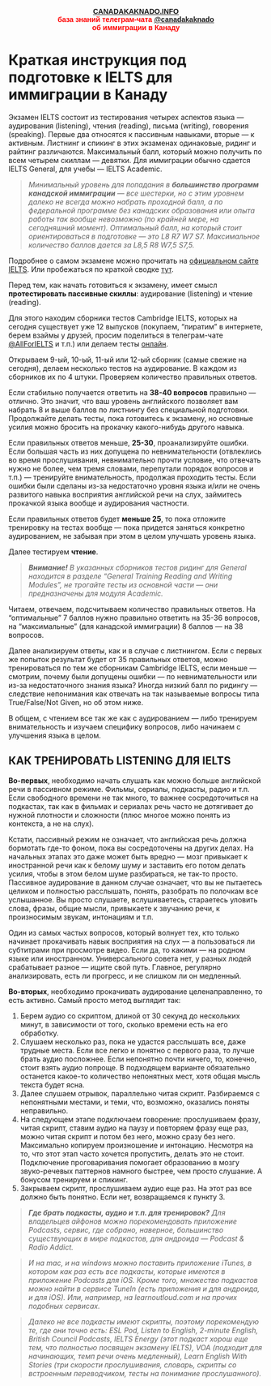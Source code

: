 <p style="color:red; font-family:arial; font-weight:800; text-align:center; font-size:1em; "><a href="http://canadakaknado.info">CANADAKAKNADO.INFO</a><br>база знаний телеграм-чата <a href="https://t.me/canadakaknado">@canadakaknado</a><br>об иммиграции в Канаду</p>

# __Краткая инструкция под подготовке к IELTS для иммиграции в Канаду__

Экзамен IELTS состоит из тестирования четырех аспектов языка — аудирования (listening), чтения (reading), письма (writing), говорения (speaking). Первые два относятся к пассивным навыками, вторые — к активным. Листнинг и спикинг в этих экзаменах одинаковые, ридинг и райтинг различаются. Максимальный балл, который можно получить по всем четырем скиллам — девятки. Для иммиграции обычно сдается IELTS General, для учебы — IELTS Academic.

> *Минимальный уровень для попадания в __большинство программ канадской иммиграции__ — все шестерки, но с этим уровнем далеко не всегда можно набрать проходной балл, а по федеральной программе без канадских образования или опыта работы так вообще невозможно (по крайней мере, на сегодняшний момент). Оптимальный балл, на который стоит ориентироваться в подготовке — это L8 R7 W7 S7. Максимальное количество баллов дается за L8,5 R8 W7,5 S7,5.*

Подробнее о самом экзамене можно прочитать на [официальном сайте IELTS](https://www.ielts.org/about-the-test/test-format-in-detail). Или пробежаться по краткой сводке [тут](http://www.medvedneo.com/archives/2950).

Перед тем, как начать готовиться к экзамену, имеет смысл __протестировать пассивные скиллы__: аудирование (listening) и чтение (reading).

Для этого находим сборники тестов Cambridge IELTS, которых на сегодня существует уже 12 выпусков (покупаем, “пиратим” в интернете, берем взаймы у друзей, просим поделиться в телеграм-чате [@AllForIELTS](https://t.me/@allforielts) и т.п.) или делаем тесты [онлайн](http://ieltsonlinetests.com/catalogue).

Открываем 9-ый, 10-ый, 11-ый или 12-ый сборник (самые свежие на сегодня), делаем несколько тестов на аудирование. В каждом из сборников их по 4 штуки. Проверяем количество правильных ответов.

Если стабильно получается ответить на __38-40 вопросов__ правильно — отлично. Это значит, что ваш уровень английского позволяет вам набрать 8 и выше баллов по листнингу без специальной подготовки. Продолжайте делать тесты, пока готовитесь к экзамену, но основные усилия можно бросить на прокачку какого-нибудь другого навыка.

Если правильных ответов меньше, __25-30__, проанализируйте ошибки. Если большая часть из них допущена по невнимательности (отвлеклись во время прослушивания, невнимательно прочти условие, что отвечать нужно не более, чем тремя словами, перепутали порядок вопросов и т.п.) — тренируйте внимательность, продолжая проходить тесты. Если ошибки были сделаны из-за недостаточно уровня языка и/или не очень развитого навыка восприятия английской речи на слух, займитесь прокачкой языка вообще и аудирования частности.

Если правильных ответов будет __меньше 25__, то пока отложите тренировку на тестах вообще — пока придется заняться конкретно аудированием, не забывая при этом в целом улучшать уровень языка.

Далее тестируем __чтение__. 

> *__Внимание!__ В указанных сборников тестов ридинг для General находится в разделе “General Training Reading and Writing Modules”, не трогайте тесты из основной части — они предназначены для модуля Academic.*

Читаем, отвечаем, подсчитываем количество правильных ответов. На “оптимальные” 7 баллов нужно правильно ответить на 35-36 вопросов, на “максимальные” (для канадской иммиграции) 8 баллов — на 38 вопросов.

Далее анализируем ответы, как и в случае с листнингом. Если с первых же попыток результат будет от 35 правильных ответов, можно тренироваться по тем же сборникам Cambridge IELTS, если меньше — смотрим, почему были допущены ошибки — по невнимательности или из-за недостаточного знания языка? Иногда низкий балл по ридингу — следствие непонимания как отвечать на так называемые вопросы типа True/False/Not Given, но об этом ниже.

В общем, с чтением все так же как с аудированием — либо тренируем внимательность и изучаем специфику вопросов, либо начинаем с улучшения языка в целом.

## __КАК ТРЕНИРОВАТЬ LISTENING ДЛЯ IELTS__

__Во-первых__, необходимо начать слушать как можно больше английской речи в пассивном режиме. Фильмы, сериалы, подкасты, радио и т.п. Если свободного времени не так много, то важнее сосредоточиться на подкастах, так как в фильмах и сериалах речь часто не дотягивает до нужной плотности и сложности (плюс многое можно понять из контекста, а не на слух).

Кстати, пассивный режим не означает, что английская речь должна бормотать где-то фоном, пока вы сосредоточены на других делах. На начальных этапах это даже может быть вредно — мозг привыкает к иностранной речи как к белому шуму и заставить его потом делать усилия, чтобы в этом белом шуме разбираться, не так-то просто. Пассивное аудирование в данном случае означает, что вы не пытаетесь целиком и полностью расслышать, понять, разобрать по полочкам все услышанное. Вы просто слушаете, вслушиваетесь, стараетесь уловить слова, фразы, общие мысли, привыкаете к звучанию речи, к произносимым звукам, интонациям и т.п.

Один из самых частых вопросов, который волнует тех, кто только начинает прокачивать навык восприятия на слух — а пользоваться ли субтитрами при просмотре видео. Если да, то какими — на родном языке или иностранном. Универсального совета нет, у разных людей срабатывает разное — ищите свой путь. Главное, регулярно анализировать, есть ли прогресс, и не слишком ли он медленный.

__Во-вторых__, необходимо прокачивать аудирование целенаправленно, то есть активно. Самый просто метод выглядит так:

1. Берем аудио со скриптом, длиной от 30 секунд до нескольких минут, в зависимости от того, сколько времени есть на его обработку.
2. Слушаем несколько раз, пока не удастся расслышать все, даже трудные места. Если все легко и понятно с первого раза, то лучше брать аудио посложнее. Если непонятно почти ничего, то, конечно, стоит взять аудио попроще. В подходящем варианте обязательно останется какое-то количество непонятных мест, хотя общая мысль текста будет ясна.
3. Далее слушаем отрывок, параллельно читая скрипт. Разбираемся с непонятными местами, и теми, что, возможно, оказались поняты неправильно.
4. На следующем этапе подключаем говорение: прослушиваем фразу, читая скрипт, ставим аудио на паузу и повторяем фразу еще раз, можно читая скрипт и потом без него, можно сразу без него. Максимально копируем произношение и интонацию. Несмотря на то, что этот этап часто хочется пропустить, делать это не стоит. Подключение проговаривания помогает образованию в мозгу звуко-речевых паттернов намного быстрее, чем просто слушание. А бонусом тренируем и спикинг.
5. Закрываем скрипт, прослушиваем аудио еще раз. На этот раз все должно быть понятно. Если нет, возвращаемся к пункту 3.

> *__Где брать подкасты, аудио и т.п. для тренировок?__ Для владельцев айфонов можно порекомендовать приложение Podcasts, сервис, где собрано, наверное, большинство существующих в мире подкастов, для андроида — Podcast & Radio Addict.*

> *И на mac, и на windows можно поставить приложение iTunes, в котором как раз есть все подкасты, которые имеются в приложение Podcasts для iOS. Кроме того, множество подкастов можно найти в сервисе TuneIn (есть приложения и для андроида, и для iOS). Или, например, на learnoutloud.com и на прочих подобных сервисах.*

> *Далеко не все подкасты имеют скрипты, поэтому порекомендую те, где они точно есть: ESL Pod, Listen to English, 2-minute English, British Council Podcasts, IELTS Energy (этот подкаст хорош еще тем, что полностью посвящен экзамену IELTS), VOA (подходит для начинающих, темп речи очень медленный), Learn English With Stories (три скорости прослушивания, словарь, скрипты со встроенным переводчиком, тесты на понимание прослушанного).*
